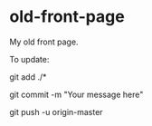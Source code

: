 # old-front-page
My old front page.

To update:

git add ./*

git commit -m "Your message here"

git push -u origin-master
